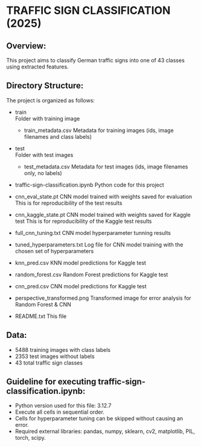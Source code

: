 TRAFFIC SIGN CLASSIFICATION (2025)
=========================================================

Overview:
---------
This project aims to classify German traffic signs into one of 43 classes using extracted features. 


Directory Structure:
--------------------
The project is organized as follows:


- train\
    Folder with training image
	- train_metadata.csv
    		Metadata for training images (ids, image filenames and class labels)

- test\
    Folder with test images 
	- test_metadata.csv
    		Metadata for test images (ids, image filenames only, no labels)

- traffic-sign-classification.ipynb
    Python code for this project

- cnn_eval_state.pt
    CNN model trained with weights saved for evaluation
    This is for reproducibility of the test results

- cnn_kaggle_state.pt
    CNN model trained with weights saved for Kaggle test
    This is for reproducibility of the Kaggle test results

- full_cnn_tuning.txt
    CNN model hyperparameter tunning results

- tuned_hyperparameters.txt
    Log file for CNN model training with the chosen set of hyperparameters

- knn_pred.csv
    KNN model predictions for Kaggle test

- random_forest.csv
    Random Forest predictions for Kaggle test

- cnn_pred.csv
    CNN model predictions for Kaggle test

- perspective_transformed.png
    Transformed image for error analysis for Random Forest & CNN

- README.txt
    This file

Data:
-----
- 5488 training images with class labels
- 2353 test images without labels
- 43 total traffic sign classes


Guideline for executing traffic-sign-classification.ipynb:
----------------------------------------------------------
- Python version used for this file: 3.12.7
- Execute all cells in sequential order.
- Cells for hyperparameter tuning can be skipped without causing an error.
- Required external libraries: pandas, numpy, sklearn, cv2, matplotlib, PIL, torch, scipy.

